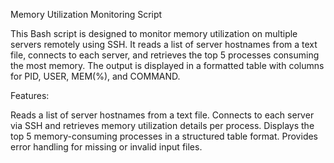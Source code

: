 Memory Utilization Monitoring Script

This Bash script is designed to monitor memory utilization on multiple servers remotely using SSH. It reads a list of server hostnames from a text file, connects to each server, and retrieves the top 5 processes consuming the most memory. The output is displayed in a formatted table with columns for PID, USER, MEM(%), and COMMAND.

Features:

Reads a list of server hostnames from a text file.
Connects to each server via SSH and retrieves memory utilization details per process.
Displays the top 5 memory-consuming processes in a structured table format.
Provides error handling for missing or invalid input files.
